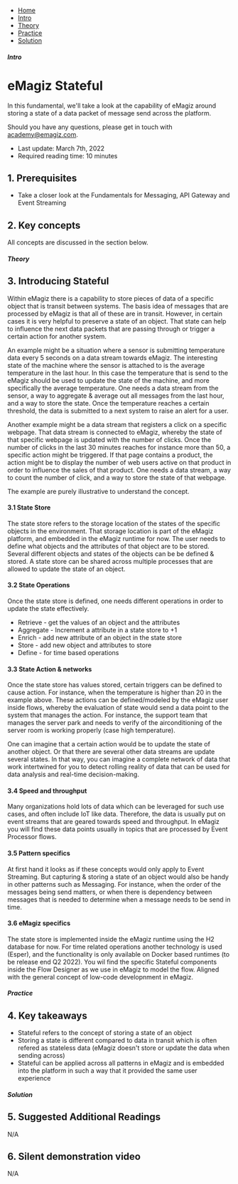 <div class="ez-academy">
    <div class="ez-academy__body">
        <main class="micro-learning">
        <ul class="doc-nav">
            <li class="doc-nav__item"><a href="../../docs/fundamental/index_academy_fundamental_all" class="doc-nav__link">Home</a></li>
            <li class="doc-nav__item"><a href="#intro" class="doc-nav__link">Intro</a></li>
            <li class="doc-nav__item"><a href="#theory" class="doc-nav__link">Theory</a></li>
            <li class="doc-nav__item"><a href="#practice" class="doc-nav__link">Practice</a></li>
            <li class="doc-nav__item"><a href="#solution" class="doc-nav__link">Solution</a></li>
        </ul>
<div class="doc">
 
##### Intro

# eMagiz Stateful
 
In this fundamental, we'll take a look at the capability of eMagiz around storing a state of a data packet of message send across the platform.

Should you have any questions, please get in touch with academy@emagiz.com.

- Last update: March 7th, 2022
- Required reading time: 10 minutes

## 1. Prerequisites

- Take a closer look at the Fundamentals for Messaging, API Gateway and Event Streaming


## 2. Key concepts
All concepts are discussed in the section below.

##### Theory
  
## 3. Introducing Stateful

Within eMagiz there is a capability to store pieces of data of a specific object that is transit between systems. The basis idea of messages that are processed by eMagiz is that all of these are in transit. However, in certain cases it is very helpful to preserve a state of an object. That state can help to influence the next data packets that are passing through or trigger a certain action for another system.

An example might be a situation where a sensor is submitting temperature data every 5 seconds on a data stream towards eMagiz. The interesting state of the machine where the sensor is attached to is the average temperature in the last hour. In this case the temperature that is send to the eMagiz should be used to update the state of the machine, and more specifically the average temperature. One needs a data stream from the sensor, a way to aggregate & average out all messages from the last hour, and a way to store the state. Once the temperature reaches a certain threshold, the data is submitted to a next system to raise an alert for a user.

Another example might be a data stream that registers a click on a specific webpage. That data stream is connected to eMagiz, whereby the state of that specific webpage is updated with the number of clicks. Once the number of clicks in the last 30 minutes reaches for instance more than 50, a specific action might be triggered. If that page contains a product, the action might be to display the number of web users active on that product in order to influence the sales of that product. One needs a data stream, a way to count the number of click, and a way to store the state of that webpage.

The example are purely illustrative to understand the concept. 

#### 3.1 State Store

The state store refers to the storage location of the states of the specific objects in the environment. That storage location is part of the eMagiz platform, and embedded in the eMagiz runtime for now. The user needs to define what objects and the attributes of that object are to be stored. Several different objects and states of the objects can be be defined & stored. A state store can be shared across multiple processes that are allowed to update the state of an object.

#### 3.2 State Operations

Once the state store is defined, one needs different operations in order to update the state effectively. 
- Retrieve - get the values of an object and the attributes
- Aggregate - Increment a attribute in a state store to +1
- Enrich - add new attribute of an object in the state store
- Store - add new object and attributes to store
- Define - for time based operations

#### 3.3 State Action & networks

Once the state store has values stored, certain triggers can be defined to cause action. For instance, when the temperature is higher than 20 in the example above. These actions can be defined/modeled by the eMagiz user inside flows, whereby the evaluation of state would send a data point to the system that manages the action. For instance, the support team that manages the server park and needs to verify of the airconditioning of the server room is working properly (case high temperature).

One can imagine that a certain action would be to update the state of another object. Or that there are several other data streams are update several states. In that way, you can imagine a complete network of data that work intertwined for you to detect rolling reality of data that can be used for data analysis and real-time decision-making.

#### 3.4 Speed and throughput

Many organizations hold lots of data which can be leveraged for such use cases, and often include IoT like data. Therefore, the data is usually put on event streams that are geared towards speed and throughput. In eMagiz you will find these data points usually in topics that are processed by Event Processor flows.

#### 3.5 Pattern specifics

At first hand it looks as if these concepts would only apply to Event Streaming. But capturing & storing a state of an object would also be handy in other patterns such as Messaging. For instance, when the order of the messages being send matters, or when there is dependency between messages that is needed to determine when a message needs to be send in time.


#### 3.6 eMagiz specifics

The state store is implemented inside the eMagiz runtime using the H2 database for now. For time related operations another technology is used (Esper), and the functionality is only available on Docker based runtimes (to be release end Q2 2022). You wil find the specific Stateful components inside the Flow Designer as we use in eMagiz to model the flow. Aligned with the general concept of low-code developnment in eMagiz.


##### Practice

## 4. Key takeaways

- Stateful refers to the concept of storing a state of an object
- Storing a state is different compared to data in transit which is often refered as stateless data (eMagiz doesn't store or update the data when sending across)
- Stateful can be applied across all patterns in eMagiz and is embedded into the platform in such a way that it provided the same user experience


##### Solution

## 5. Suggested Additional Readings

N/A

## 6. Silent demonstration video

N/A

</div>
</main>
</div>
</div>